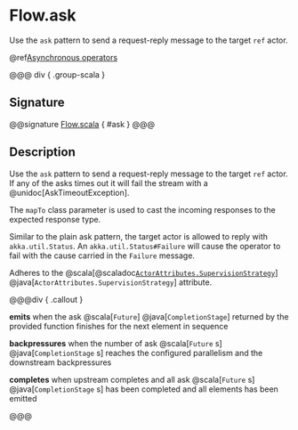 # Flow.ask

Use the `ask` pattern to send a request-reply message to the target `ref` actor.

@ref[Asynchronous operators](../index.md#asynchronous-operators)

@@@ div { .group-scala }
## Signature

@@signature [Flow.scala](/akka-stream/src/main/scala/akka/stream/scaladsl/Flow.scala) { #ask }
@@@

## Description

Use the `ask` pattern to send a request-reply message to the target `ref` actor.
If any of the asks times out it will fail the stream with a @unidoc[AskTimeoutException].

The `mapTo` class parameter is used to cast the incoming responses to the expected response type.

Similar to the plain ask pattern, the target actor is allowed to reply with `akka.util.Status`.
An `akka.util.Status#Failure` will cause the operator to fail with the cause carried in the `Failure` message.

Adheres to the @scala[@scaladoc[`ActorAttributes.SupervisionStrategy`](akka.stream.ActorAttributes$$SupervisionStrategy)]
@java[`ActorAttributes.SupervisionStrategy`] attribute.


@@@div { .callout }

**emits** when the ask @scala[`Future`] @java[`CompletionStage`] returned by the provided function finishes for the next element in sequence


**backpressures** when the number of ask @scala[`Future` s] @java[`CompletionStage` s] reaches the configured parallelism and the downstream backpressures

**completes** when upstream completes and all ask @scala[`Future` s] @java[`CompletionStage` s] has been completed and all elements has been emitted


@@@

